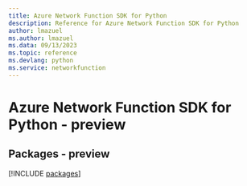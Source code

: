 ```yaml
---
title: Azure Network Function SDK for Python
description: Reference for Azure Network Function SDK for Python
author: lmazuel
ms.author: lmazuel
ms.data: 09/13/2023
ms.topic: reference
ms.devlang: python
ms.service: networkfunction
---
```

# Azure Network Function SDK for Python - preview
## Packages - preview
[!INCLUDE [packages](network-function-index.md)]